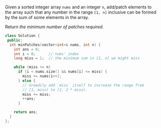 Given a sorted integer array `nums` and an integer `n`, add/patch elements to the array such that any number in the range `[1, n]` inclusive can be formed by the sum of some elements in the array.

Return _the minimum number of patches required_.

```cpp
class Solution {
 public:
  int minPatches(vector<int>& nums, int n) {
    int ans = 0;
    int i = 0;      // nums' index
    long miss = 1;  // the minimum sum in [1, n] we might miss

    while (miss <= n)
      if (i < nums.size() && nums[i] <= miss) {
        miss += nums[i++];
      } else {
        // Greedily add `miss` itself to increase the range from
        // [1, miss) to [1, 2 * miss).
        miss += miss;
        ++ans;
      }

    return ans;
  }
};
```